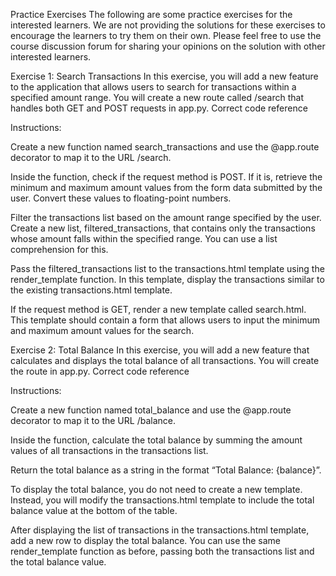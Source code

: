 Practice Exercises
The following are some practice exercises for the interested learners. We are not providing the solutions for these exercises to encourage the learners to try them on their own. Please feel free to use the course discussion forum for sharing your opinions on the solution with other interested learners.

Exercise 1: Search Transactions
In this exercise, you will add a new feature to the application that allows users to search for transactions within a specified amount range. You will create a new route called /search that handles both GET and POST requests in app.py.
Correct code reference

Instructions:

Create a new function named search_transactions and use the @app.route decorator to map it to the URL /search.

Inside the function, check if the request method is POST. If it is, retrieve the minimum and maximum amount values from the form data submitted by the user. Convert these values to floating-point numbers.

Filter the transactions list based on the amount range specified by the user. Create a new list, filtered_transactions, that contains only the transactions whose amount falls within the specified range. You can use a list comprehension for this.

Pass the filtered_transactions list to the transactions.html template using the render_template function. In this template, display the transactions similar to the existing transactions.html template.

If the request method is GET, render a new template called search.html. This template should contain a form that allows users to input the minimum and maximum amount values for the search.

Exercise 2: Total Balance
In this exercise, you will add a new feature that calculates and displays the total balance of all transactions. You will create the route in app.py.
Correct code reference

Instructions:

Create a new function named total_balance and use the @app.route decorator to map it to the URL /balance.

Inside the function, calculate the total balance by summing the amount values of all transactions in the transactions list.

Return the total balance as a string in the format “Total Balance: {balance}”.

To display the total balance, you do not need to create a new template. Instead, you will modify the transactions.html template to include the total balance value at the bottom of the table.

After displaying the list of transactions in the transactions.html template, add a new row to display the total balance. You can use the same render_template function as before, passing both the transactions list and the total balance value.


